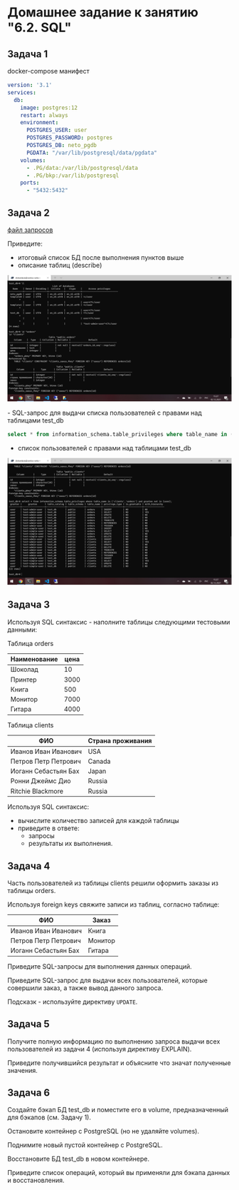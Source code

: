 # Домашнее задание к занятию "6.2. SQL"

## Задача 1
docker-compose манифест

```YAML
version: '3.1'
services:
  db:
    image: postgres:12
    restart: always
    environment:
      POSTGRES_USER: user
      POSTGRES_PASSWORD: postgres
      POSTGRES_DB: neto_pgdb
      PGDATA: "/var/lib/postgresql/data/pgdata"
    volumes:
      - .PG/data:/var/lib/postgresql/data
      - .PG/bkp:/var/lib/postgresql
    ports:
      - "5432:5432"


```

## Задача 2

[файл запросов](02.sql) <br>

Приведите:

- итоговый список БД после выполнения пунктов выше
- описание таблиц (describe)
<p align="center">
  <img src="./02_0.png">
</p>
- SQL-запрос для выдачи списка пользователей с правами над таблицами test_db

```sql
select * from information_schema.table_privileges where table_name in ('clients','orders') and grantee not in (user);
```

- список пользователей с правами над таблицами test_db
<p align="center">
  <img src="./02_1.png">
</p>

## Задача 3

Используя SQL синтаксис - наполните таблицы следующими тестовыми данными:

Таблица orders

|Наименование|цена|
|------------|----|
|Шоколад| 10 |
|Принтер| 3000 |
|Книга| 500 |
|Монитор| 7000|
|Гитара| 4000|

Таблица clients

|ФИО|Страна проживания|
|------------|----|
|Иванов Иван Иванович| USA |
|Петров Петр Петрович| Canada |
|Иоганн Себастьян Бах| Japan |
|Ронни Джеймс Дио| Russia|
|Ritchie Blackmore| Russia|

Используя SQL синтаксис:
- вычислите количество записей для каждой таблицы 
- приведите в ответе:
    - запросы 
    - результаты их выполнения.

## Задача 4

Часть пользователей из таблицы clients решили оформить заказы из таблицы orders.

Используя foreign keys свяжите записи из таблиц, согласно таблице:

|ФИО|Заказ|
|------------|----|
|Иванов Иван Иванович| Книга |
|Петров Петр Петрович| Монитор |
|Иоганн Себастьян Бах| Гитара |

Приведите SQL-запросы для выполнения данных операций.

Приведите SQL-запрос для выдачи всех пользователей, которые совершили заказ, а также вывод данного запроса.
 
Подсказк - используйте директиву `UPDATE`.

## Задача 5

Получите полную информацию по выполнению запроса выдачи всех пользователей из задачи 4 
(используя директиву EXPLAIN).

Приведите получившийся результат и объясните что значат полученные значения.

## Задача 6

Создайте бэкап БД test_db и поместите его в volume, предназначенный для бэкапов (см. Задачу 1).

Остановите контейнер с PostgreSQL (но не удаляйте volumes).

Поднимите новый пустой контейнер с PostgreSQL.

Восстановите БД test_db в новом контейнере.

Приведите список операций, который вы применяли для бэкапа данных и восстановления. 